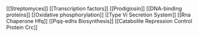 [[Streptomyces]]
[[Transcription factors]]
[[Prodigiosin]]
[[DNA-binding proteins]]
[[Oxidative phosphorylation]]
[[Type Vi Secretion System]]
[[Rna Chaperone Hfq]]
[[Pqq-edhs Biosynthesis]]
[[Catabolite Repression Control Protein Crc]]
